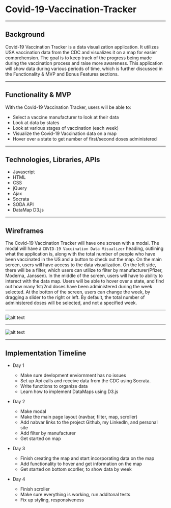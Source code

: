 # Covid-19-Vaccination-Tracker

***

## Background

Covid-19 Vaccination Tracker is a data visualization application. It utilizes USA vaccination data from the CDC and visualizes it on a map for easier comprehension. The goal is to keep track of the progress being made during the vaccination process and raise more awareness. This application will show data during various periods of time, which is further discussed in the Functionality & MVP and Bonus Features sections.

***

## Functionality & MVP

With the Covid-19 Vaccination Tracker, users will be able to:
* Select a vaccine manufacturer to look at their data
* Look at data by states
* Look at various stages of vaccination (each week)
* Visualize the Covid-19 Vaccination data on a map
* Hover over a state to get number of first/second doses administered

***

## Technologies, Libraries, APIs

* Javascript
* HTML
* CSS
* jQuery
* Ajax
* Socrata
* SODA API
* DataMap D3.js

***

## Wireframes
The Covid-19 Vaccination Tracker will have one screen with a modal. The modal will have a `COVID-19 Vaccination Data Visualizer` heading, outlining what the application is, along with the total number of people who have been vaccinated in the US and a button to check out the map. On the main screen, users will have access to the data visualization. On the left side, there will be a filter, which users can utilize to filter by manufacturer(Pfizer, Moderna, Janssen). In the middle of the screen, users will have to ability to interect with the data map. Users will be able to hover over a state, and find out how many 1st/2nd doses have been administered during the week selected. At the botton of the screen, users can change the week, by dragging a slider to the right or left. By default, the total number of administered doses will be selected, and not a specified week.

***

![alt text](https://i.imgur.com/I0QVYAK.png)

***

![alt text](https://i.imgur.com/hpmPrmT.png)

***

## Implementation Timeline

* Day 1
   * Make sure devlopment enviornment has no issues
   * Set up Api calls and receive data from the CDC using Socrata.
   * Write functions to organize data
   * Learn how to implement DataMaps using D3.js

* Day 2
   * Make modal
   * Make the main page layout (navbar, filter, map, scroller)
   * Add nabvar links to the project Github, my LinkedIn, and personal site
   * Add filter by manufacturer
   * Get started on map

* Day 3 
   * Finish creating the map and start incorporating data on the map
   * Add functionality to hover and get information on the map
   * Get started on bottom scorller, to show data by week

* Day 4
   * Finish scroller
   * Make sure everything is working, run additonal tests
   * Fix up styling, responsiveness



